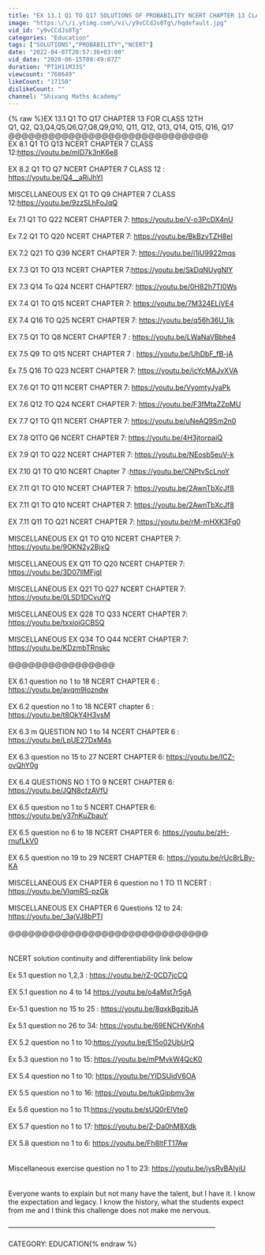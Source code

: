 ```yaml
---
title: "EX 13.1 Q1 TO Q17 SOLUTIONS OF PROBABILITY NCERT CHAPTER 13 CLASS 12th"
image: "https:\/\/i.ytimg.com\/vi\/y9vCCdJs0Tg\/hqdefault.jpg"
vid_id: "y9vCCdJs0Tg"
categories: "Education"
tags: ["SOLUTIONS","PROBABILITY","NCERT"]
date: "2022-04-07T20:57:36+03:00"
vid_date: "2020-06-15T09:49:07Z"
duration: "PT1H11M33S"
viewcount: "768649"
likeCount: "17150"
dislikeCount: ""
channel: "Shivang Maths Academy"
---
```

{% raw %}EX 13.1 Q1 TO Q17 CHAPTER 13  FOR CLASS 12TH <br />Q1, Q2, Q3,Q4,Q5,Q6,Q7,Q8,Q9,Q10, Q11, Q12, Q13, Q14, Q15, Q16, Q17<br />@@@@@@@@@@@@@@@@@@@@@@@@@@@@@@<br />EX 8.1 Q1 TO Q13 NCERT CHAPTER 7 CLASS 12:<a rel="nofollow" target="blank" href="https://youtu.be/mID7k3nK6e8">https://youtu.be/mID7k3nK6e8</a><br /><br />EX 8.2 Q1 TO Q7 NCERT CHAPTER 7 CLASS 12 :<br /><a rel="nofollow" target="blank" href="https://youtu.be/Q4__aRiJhYI">https://youtu.be/Q4__aRiJhYI</a><br /><br />MISCELLANEOUS EX Q1 TO Q9 CHAPTER 7 CLASS 12:<a rel="nofollow" target="blank" href="https://youtu.be/9zzSLhFoJqQ">https://youtu.be/9zzSLhFoJqQ</a><br /><br />Ex 7.1 Q1 TO Q22 NCERT CHAPTER 7: <a rel="nofollow" target="blank" href="https://youtu.be/V-o3PcDX4nU">https://youtu.be/V-o3PcDX4nU</a><br /><br />Ex 7.2 Q1 TO Q20 NCERT CHAPTER 7: <a rel="nofollow" target="blank" href="https://youtu.be/BkBzvTZH8eI">https://youtu.be/BkBzvTZH8eI</a><br /><br />EX 7.2 Q21 TO Q39 NCERT CHAPTER 7: <a rel="nofollow" target="blank" href="https://youtu.be/i1jU9922mqs">https://youtu.be/i1jU9922mqs</a><br /><br />EX 7.3 Q1 TO Q13 NCERT CHAPTER 7:<a rel="nofollow" target="blank" href="https://youtu.be/SkDqNUygNlY">https://youtu.be/SkDqNUygNlY</a><br /><br />EX 7.3 Q14 To Q24 NCERT CHAPTER7: <a rel="nofollow" target="blank" href="https://youtu.be/0H82h7TI0Ws">https://youtu.be/0H82h7TI0Ws</a><br /><br />EX 7.4 Q1 TO Q15 NCERT CHAPTER 7: <a rel="nofollow" target="blank" href="https://youtu.be/7M324ELiVE4">https://youtu.be/7M324ELiVE4</a><br /><br />EX 7.4 Q16 TO Q25 NCERT CHAPTER 7: <a rel="nofollow" target="blank" href="https://youtu.be/q56h36U_1jk">https://youtu.be/q56h36U_1jk</a><br /><br />EX 7.5 Q1 TO Q8 NCERT CHAPTER 7 : <a rel="nofollow" target="blank" href="https://youtu.be/LWaNaVBbhe4">https://youtu.be/LWaNaVBbhe4</a><br /><br />EX 7.5 Q9 TO Q15 NCERT  CHAPTER 7 : <a rel="nofollow" target="blank" href="https://youtu.be/UhDbF_fB-jA">https://youtu.be/UhDbF_fB-jA</a><br /><br />Ex 7.5 Q16 TO Q23 NCERT CHAPTER 7: <a rel="nofollow" target="blank" href="https://youtu.be/icYcMAJvXVA">https://youtu.be/icYcMAJvXVA</a><br /><br />EX 7.6 Q1 TO Q11 NCERT CHAPTER 7: <a rel="nofollow" target="blank" href="https://youtu.be/VyomtyJyaPk">https://youtu.be/VyomtyJyaPk</a><br /><br />EX 7.6 Q12 TO Q24 NCERT CHAPTER 7: <a rel="nofollow" target="blank" href="https://youtu.be/F3fMtaZZpMU">https://youtu.be/F3fMtaZZpMU</a><br /><br />EX 7.7 Q1 TO Q11 NCERT CHAPTER 7: <a rel="nofollow" target="blank" href="https://youtu.be/uNeAQ9Sm2n0">https://youtu.be/uNeAQ9Sm2n0</a><br /><br />EX 7.8 Q1TO Q6 NCERT CHAPTER 7: <a rel="nofollow" target="blank" href="https://youtu.be/4H3jtorpaiQ">https://youtu.be/4H3jtorpaiQ</a><br /><br />EX 7.9 Q1 TO Q22 NCERT CHAPTER 7: <a rel="nofollow" target="blank" href="https://youtu.be/NEosb5euV-k">https://youtu.be/NEosb5euV-k</a><br /><br />EX 7.10 Q1 TO Q10 NCERT Chapter 7 :<a rel="nofollow" target="blank" href="https://youtu.be/CNPtvScLnoY">https://youtu.be/CNPtvScLnoY</a><br /><br />EX 7.11 Q1 TO Q10 NCERT CHAPTER 7: <a rel="nofollow" target="blank" href="https://youtu.be/2AwnTbXcJf8">https://youtu.be/2AwnTbXcJf8</a><br /><br />EX 7.11 Q1 TO Q10 NCERT CHAPTER 7: <a rel="nofollow" target="blank" href="https://youtu.be/2AwnTbXcJf8">https://youtu.be/2AwnTbXcJf8</a><br /><br />EX 7.11 Q11 TO Q21 NCERT CHAPTER 7: <a rel="nofollow" target="blank" href="https://youtu.be/rM-mHXK3Fq0">https://youtu.be/rM-mHXK3Fq0</a><br /><br />MISCELLANEOUS EX Q1 TO Q10 NCERT CHAPTER 7: <a rel="nofollow" target="blank" href="https://youtu.be/9OKN2y2BjxQ">https://youtu.be/9OKN2y2BjxQ</a><br /><br />MISCELLANEOUS EX Q11 TO Q20 NCERT CHAPTER 7: <a rel="nofollow" target="blank" href="https://youtu.be/3D07IlMFjgI">https://youtu.be/3D07IlMFjgI</a><br /><br />MISCELLANEOUS EX Q21 TO Q27 NCERT CHAPTER 7: <a rel="nofollow" target="blank" href="https://youtu.be/0LSD1DCvuYQ">https://youtu.be/0LSD1DCvuYQ</a><br /><br />MISCELLANEOUS EX Q28 TO Q33 NCERT CHAPTER 7: <a rel="nofollow" target="blank" href="https://youtu.be/txxjoiGCBSQ">https://youtu.be/txxjoiGCBSQ</a><br /><br />MISCELLANEOUS EX Q34 TO Q44 NCERT CHAPTER 7: <a rel="nofollow" target="blank" href="https://youtu.be/KDzmbTRnskc">https://youtu.be/KDzmbTRnskc</a><br /><br />@@@@@@@@@@@@@@@@<br /><br />EX 6.1 question no 1 to 18 NCERT CHAPTER 6 : <a rel="nofollow" target="blank" href="https://youtu.be/avqm9Iozndw">https://youtu.be/avqm9Iozndw</a><br /><br />EX 6.2 question no 1 to 18 NCERT chapter 6 : <a rel="nofollow" target="blank" href="https://youtu.be/t8OkY4H3vsM">https://youtu.be/t8OkY4H3vsM</a><br /><br />EX 6.3 m QUESTION NO 1 to 14 NCERT CHAPTER 6 : <a rel="nofollow" target="blank" href="https://youtu.be/LpUE27DxM4s">https://youtu.be/LpUE27DxM4s</a><br /><br />EX 6.3 question no 15 to 27 NCERT CHAPTER 6: <a rel="nofollow" target="blank" href="https://youtu.be/ICZ-ovQhY0g">https://youtu.be/ICZ-ovQhY0g</a><br /><br />EX 6.4 QUESTIONS NO 1 TO 9 NCERT CHAPTER 6: <a rel="nofollow" target="blank" href="https://youtu.be/JQN8cfzAVfU">https://youtu.be/JQN8cfzAVfU</a><br /><br />EX 6.5 question no 1 to 5 NCERT CHAPTER 6: <a rel="nofollow" target="blank" href="https://youtu.be/y37nKuZbauY">https://youtu.be/y37nKuZbauY</a><br /><br />EX 6.5 question no 6 to 18 NCERT CHAPTER 6: <a rel="nofollow" target="blank" href="https://youtu.be/zH-rnufLkV0">https://youtu.be/zH-rnufLkV0</a><br /><br />EX 6.5 question no 19 to 29 NCERT CHAPTER 6: <a rel="nofollow" target="blank" href="https://youtu.be/rUc8rLBy-KA">https://youtu.be/rUc8rLBy-KA</a><br /><br />MISCELLANEOUS EX CHAPTER 6 question no 1 TO 11 NCERT : <a rel="nofollow" target="blank" href="https://youtu.be/VIqmRS-pzGk">https://youtu.be/VIqmRS-pzGk</a><br /><br />MISCELLANEOUS EX CHAPTER 6 Questions 12 to 24: <a rel="nofollow" target="blank" href="https://youtu.be/_3ajVJ8bPTI">https://youtu.be/_3ajVJ8bPTI</a><br /><br />@@@@@@@@@@@@@@@@@@@@@@@@@@@@@@<br /><br /><br />NCERT solution continuity and differentiability link below <br /><br />Ex 5.1 question no 1,2,3 : <a rel="nofollow" target="blank" href="https://youtu.be/rZ-0CD7jcCQ">https://youtu.be/rZ-0CD7jcCQ</a><br /><br />EX 5.1 question no 4 to 14 <a rel="nofollow" target="blank" href="https://youtu.be/o4aMst7r5gA">https://youtu.be/o4aMst7r5gA</a><br /><br />Ex-5.1 question no 15 to 25 : <a rel="nofollow" target="blank" href="https://youtu.be/8qxkBgzjbJA">https://youtu.be/8qxkBgzjbJA</a><br /><br />Ex 5.1 question no 26 to 34: <a rel="nofollow" target="blank" href="https://youtu.be/69ENCHVKnh4">https://youtu.be/69ENCHVKnh4</a><br /><br />EX 5.2 question no 1 to 10:<a rel="nofollow" target="blank" href="https://youtu.be/E15o02UbUrQ">https://youtu.be/E15o02UbUrQ</a><br /><br />Ex 5.3 question no 1 to 15: <a rel="nofollow" target="blank" href="https://youtu.be/mPMvkW4QcK0">https://youtu.be/mPMvkW4QcK0</a><br /><br />EX 5.4 question no 1 to 10: <a rel="nofollow" target="blank" href="https://youtu.be/YIDSUidV6OA">https://youtu.be/YIDSUidV6OA</a><br /><br />EX 5.5 question no 1 to 16: <a rel="nofollow" target="blank" href="https://youtu.be/tukGipbmv3w">https://youtu.be/tukGipbmv3w</a><br /><br />Ex 5.6 question no 1 to 11:<a rel="nofollow" target="blank" href="https://youtu.be/sUQ0rEIVte0">https://youtu.be/sUQ0rEIVte0</a><br /><br />EX 5.7 question no 1 to 17: <a rel="nofollow" target="blank" href="https://youtu.be/Z-Da0hM8Xdk">https://youtu.be/Z-Da0hM8Xdk</a><br /><br />EX 5.8 question no 1 to 6: <a rel="nofollow" target="blank" href="https://youtu.be/Fh8ltFT17Aw">https://youtu.be/Fh8ltFT17Aw</a><br /><br /><br />Miscellaneous exercise question no 1 to 23: <a rel="nofollow" target="blank" href="https://youtu.be/jysRvBAIyiU">https://youtu.be/jysRvBAIyiU</a><br /><br /><br />Everyone wants to explain but not many have the talent, but I have it. I know the expectation and legacy. I know the history, what the students expect from me and I think this challenge does not make me nervous.<br /><br />——————————————————————————————<br /><br />CATEGORY:  EDUCATION{% endraw %}
